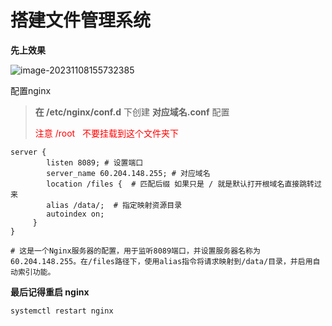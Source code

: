 #  搭建文件管理系统

**先上效果**

![image-20231108155732385](https://yaoliuyang-blog-images.oss-cn-beijing.aliyuncs.com/blogImages/image-20231108155732385.png)

配置nginx

> **在 /etc/nginx/conf.d**   下创建  **对应域名.conf** 配置
>
> <font color='red'>注意 /root   不要挂载到这个文件夹下</font>

```shell
server {
	    listen 8089; # 设置端口 
	    server_name 60.204.148.255; # 对应域名
		location /files {  # 匹配后缀 如果只是 / 就是默认打开根域名直接跳转过来
		alias /data/;  # 指定映射资源目录
		autoindex on; 
     }
}

# 这是一个Nginx服务器的配置，用于监听8089端口，并设置服务器名称为60.204.148.255。在/files路径下，使用alias指令将请求映射到/data/目录，并启用自动索引功能。
```

**最后记得重启 nginx**

```nginx
systemctl restart nginx
```

